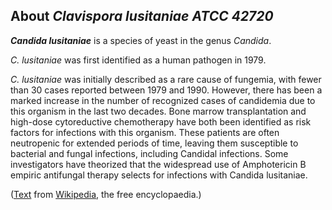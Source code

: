 About *Clavispora lusitaniae ATCC 42720* 
----------------------------------------



***Candida lusitaniae*** is a species of yeast in the genus *Candida*.

*C. lusitaniae* was first identified as a human pathogen in 1979.

*C. lusitaniae* was initially described as a rare cause of fungemia,
with fewer than 30 cases reported between 1979 and 1990. However, there
has been a marked increase in the number of recognized cases of
candidemia due to this organism in the last two decades. Bone marrow
transplantation and high-dose cytoreductive chemotherapy have both been
identified as risk factors for infections with this organism. These
patients are often neutropenic for extended periods of time, leaving
them susceptible to bacterial and fungal infections, including Candidal
infections. Some investigators have theorized that the widespread use of
Amphotericin B empiric antifungal therapy selects for infections with
Candida lusitaniae.

([Text](https://en.wikipedia.org/wiki/Candida_lusitaniae_) from
[Wikipedia](http://en.wikipedia.org/), the free encyclopaedia.)
